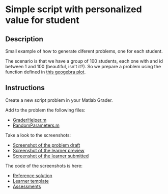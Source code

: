 # Simple script with personalized value for student

## Description

Small example of how to generate diferent problems, one for each student.

The scenario is that we have a group of 100 students, each one with and id between 1 and 100 (beautiful, isn't it?). So we prepare a problem using the function defined in [this geogebra plot](https://www.geogebra.org/classic/snaqghfa).

## Instructions

Create a new script problem in your Matlab Grader.

Add to the problem the following files:

* [GraderHelper.m](../../code/grader-helper/GraderHelper.m)
* [RandomParameters.m](../../code/random-parameters/RandomParameters.m)

Take a look to the screenshots:

* [Screenshot of the problem draft](./screenshot_reference.png)
* [Screenshot of the learner preview](./screenshot_learner.png)
* [Screenshot of the learner submitted](./screenshot_learner_submitted.png)

The code of the screenshots is here:

* [Reference solution](./reference.m)
* [Learner template](./learner.m)
* [Assessments](./assessments.m)
